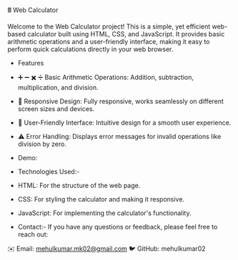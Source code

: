 🖩 Web Calculator

Welcome to the Web Calculator project! This is a simple, yet efficient web-based calculator built using HTML, CSS, and JavaScript. It provides basic arithmetic operations and a user-friendly interface, making it easy to perform quick calculations directly in your web browser.

- Features

- ➕ ➖ ✖️ ➗ Basic Arithmetic Operations: Addition, subtraction, multiplication, and division.
- 📱 Responsive Design: Fully responsive, works seamlessly on different screen sizes and devices.
- 🎨 User-Friendly Interface: Intuitive design for a smooth user experience.
- ⚠️ Error Handling: Displays error messages for invalid operations like division by zero.

- Demo: 

- Technologies Used:-

- HTML: For the structure of the web page.
- CSS: For styling the calculator and making it responsive.
- JavaScript: For implementing the calculator's functionality.

- Contact:-
If you have any questions or feedback, please feel free to reach out:

✉️ Email: mehulkumar.mk02@gmail.com
🐦 GitHub: mehulkumar02

